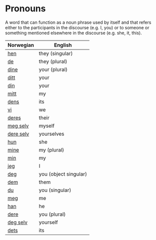 # Pronouns

A word that can function as a noun phrase used by itself and that refers either to the participants in the discourse (e.g. I, you) or to someone or something mentioned elsewhere in the discourse (e.g. she, it, this).

| Norwegian | English |
| --- | --- |
| [hen](https://www.ordnett.no/search?language=no&phrase=hen) | they (singular) |
| [de](https://www.ordnett.no/search?language=no&phrase=de) | they (plural) |
| [dine](https://www.ordnett.no/search?language=no&phrase=dine) | your (plural) |
| [ditt](https://www.ordnett.no/search?language=no&phrase=ditt) | your |
| [din](https://www.ordnett.no/search?language=no&phrase=din) | your |
| [mitt](https://www.ordnett.no/search?language=no&phrase=mitt) | my |
| [dens](https://www.ordnett.no/search?language=no&phrase=dens) | its |
| [vi](https://www.ordnett.no/search?language=no&phrase=vi) | we |
| [deres](https://www.ordnett.no/search?language=no&phrase=deres) | their |
| [meg selv](https://www.ordnett.no/search?language=no&phrase=meg%20selv) | myself |
| [dere selv](https://www.ordnett.no/search?language=no&phrase=dere%20selv) | yourselves |
| [hun](https://www.ordnett.no/search?language=no&phrase=hun) | she |
| [mine](https://www.ordnett.no/search?language=no&phrase=mine) | my (plural) |
| [min](https://www.ordnett.no/search?language=no&phrase=min) | my |
| [jeg](https://www.ordnett.no/search?language=no&phrase=jeg) | I |
| [deg](https://www.ordnett.no/search?language=no&phrase=deg) | you (object singular) |
| [dem](https://www.ordnett.no/search?language=no&phrase=dem) | them |
| [du](https://www.ordnett.no/search?language=no&phrase=du) | you (singular) |
| [meg](https://www.ordnett.no/search?language=no&phrase=meg) | me |
| [han](https://www.ordnett.no/search?language=no&phrase=han) | he |
| [dere](https://www.ordnett.no/search?language=no&phrase=dere) | you (plural) |
| [deg selv](https://www.ordnett.no/search?language=no&phrase=deg%20selv) | yourself |
| [dets](https://www.ordnett.no/search?language=no&phrase=dets) | its |

